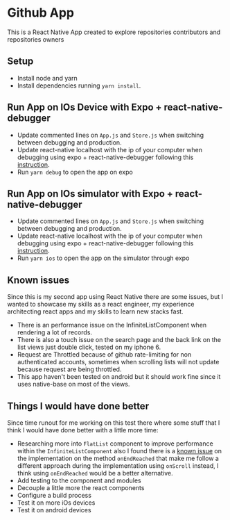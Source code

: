 # Github App
This is a React Native App created to explore repositories contributors and repositories owners

## Setup
- Install node and yarn
- Install dependencies running `yarn install`.

## Run App on IOs Device with Expo + react-native-debugger
- Update commented lines on `App.js` and `Store.js` when switching between debugging and production.
- Update react-native localhost with the ip of your computer when debugging using expo + react-native-debugger following this [instruction](https://github.com/jhen0409/react-native-debugger).
- Run `yarn debug` to open the app on expo

## Run App on IOs simulator with Expo + react-native-debugger
- Update commented lines on `App.js` and `Store.js` when switching between debugging and production.
- Update react-native localhost with the ip of your computer when debugging using expo + react-native-debugger following this [instruction](https://github.com/jhen0409/react-native-debugger).
- Run `yarn ios` to open the app on the simulator through expo

## Known issues
Since this is my second app using React Native there are some issues, but I wanted to showcase my skills as a react engineer, my experience architecting react apps and my skills to learn new stacks fast.

- There is an performance issue on the InfiniteListComponent when rendering a lot of records.
- There is also a touch issue on the search page and the back link on the list views just double click, tested on my iphone 6.
- Request are Throttled because of github rate-limiting for non authenticated accounts, sometimes when scrolling lists will not update because request are being throttled.
- This app haven't been tested on android but it should work fine since it uses native-base on most of the views.

## Things I would have done better
Since time runout for me working on this test there where some stuff that I think I would have done better with a little more time:

- Researching more into `FlatList` component to improve performance within the `InfiniteListComponent` also I found there is a [known issue](https://github.com/facebook/react-native/issues/14015) on the implementation on the method `onEndReached` that make me follow a different approach during the implementation using `onScroll` instead, I think using `onEndReached` would be a better alternative.
- Add testing to the component and modules
- Decouple a little more the react components
- Configure a build process
- Test it on more iOs devices
- Test it on android devices

